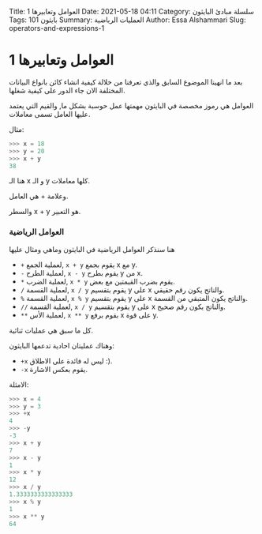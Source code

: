 Title: العوامل وتعابيرها 1
Date: 2021-05-18 04:11
Category: سلسلة مبادئ البايثون
Tags: بايثون 101
Summary: العمليات الرياضية
Author: Essa Alshammari
Slug: operators-and-expressions-1

# العوامل وتعابيرها 1

بعد ما انهينا الموضوع السابق والذي تعرفنا من خلالة كيفية انشاء كائن بانواع البيانات المختلفة الان جاء  الدور على كيفية شغلها.

العوامل هي رموز مخصصة في البايثون مهمتها عمل حوسبة بشكل ما, والقيم التي يعتمد عليها العامل تسمى معاملات.

مثال:

~~~python
>>> x = 18
>>> y = 20
>>> x + y
38
~~~

هنا الـ x و الـ y كلها معاملات.

وعلامة + هي العامل.

والسطر x + y هو التعبير.

### العوامل الرياضية

هنا سنذكر العوامل الرياضية في البايثون وماهي ومثال عليها

 - `+` لعملية الجمع, `x + y` يقوم بجمع x مع y.
 - `-` لعملية الطرح,  `x - y` يقوم بطرح y من x.
 - `*` لعملية الضرب, `x * y` يقوم بضرب القيمتين مع بعض.
 - `/` لعملية القسمة, `x / y`  يقوم بتقسيم y على x والناتج يكون رقم حقيقي.
 - `%` لعملية القسمة, `x % y` يقوم بتقسيم y على x والناتج يكون المتبقي من القسمة.
 - `//` لعملية القسمة, `x / y`  يقوم بتقسيم y على x والناتج يكون رقم صحيح.
 - `**` لعملية الأس, `x ** y` بقوم برفع  x على قوة y.
 
 كل ما سبق هي عمليات ثنائية.
 
 وهناك عمليتان احادية تدعمها البايثون:

 - `+x` ليس له فائدة على الاطلاق :).
 - `-x` يقوم بعكس الاشارة.

الامثلة:

~~~python
>>> x = 4
>>> y = 3
>>> +x
4
>>> -y
-3
>>> x + y
7
>>> x - y
1
>>> x * y
12
>>> x / y
1.3333333333333333
>>> x % y
1
>>> x ** y
64
~~~
